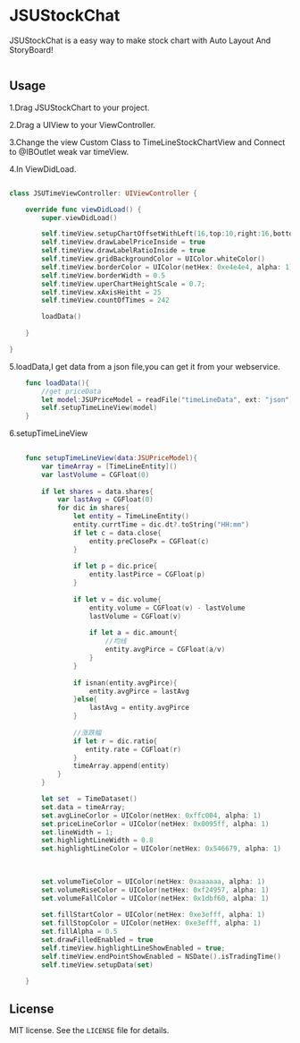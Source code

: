 # JSUStockChat

JSUStockChat is a easy way to make stock chart with Auto Layout And StoryBoard!

<img src="https://github.com/BestSwift/JSUStockChat/blob/master/JSUStockChartDemo/stock.gif" alt="" />


## Usage

1.Drag JSUStockChart to your project.

2.Drag a UIView to your ViewController.

3.Change the view Custom Class to TimeLineStockChartView and Connect to @IBOutlet weak var timeView.

4.In ViewDidLoad.

```swift

class JSUTimeViewController: UIViewController {

    override func viewDidLoad() {
        super.viewDidLoad()

        self.timeView.setupChartOffsetWithLeft(16,top:10,right:16,bottom:10)
        self.timeView.drawLabelPriceInside = true
        self.timeView.drawLabelRatioInside = true
        self.timeView.gridBackgroundColor = UIColor.whiteColor()
        self.timeView.borderColor = UIColor(netHex: 0xe4e4e4, alpha: 1)
        self.timeView.borderWidth = 0.5
        self.timeView.uperChartHeightScale = 0.7;
        self.timeView.xAxisHeitht = 25
        self.timeView.countOfTimes = 242

        loadData()
        
    }

}
```

5.loadData,I get data from a json file,you can get it from your webservice.
```swift
    func loadData(){
        //get priceData
        let model:JSUPriceModel = readFile("timeLineData", ext: "json")
        self.setupTimeLineView(model)
    }
```

6.setupTimeLineView
```swift
 
    func setupTimeLineView(data:JSUPriceModel){
        var timeArray = [TimeLineEntity]()
        var lastVolume = CGFloat(0)
        
        if let shares = data.shares{
            var lastAvg = CGFloat(0)
            for dic in shares{
                let entity = TimeLineEntity()
                entity.currtTime = dic.dt?.toString("HH:mm")
                if let c = data.close{
                    entity.preClosePx = CGFloat(c)
                }
                
                if let p = dic.price{
                    entity.lastPirce = CGFloat(p)
                }
                
                if let v = dic.volume{
                    entity.volume = CGFloat(v) - lastVolume
                    lastVolume = CGFloat(v)
                    
                    if let a = dic.amount{
                        //均线
                        entity.avgPirce = CGFloat(a/v)
                    }
                }
                
                if isnan(entity.avgPirce){
                    entity.avgPirce = lastAvg
                }else{
                    lastAvg = entity.avgPirce
                }
                
                //涨跌幅
                if let r = dic.ratio{
                   entity.rate = CGFloat(r)
                }
                timeArray.append(entity)
            }
        }

        let set  = TimeDataset()
        set.data = timeArray;
        set.avgLineCorlor = UIColor(netHex: 0xffc004, alpha: 1)
        set.priceLineCorlor = UIColor(netHex: 0x0095ff, alpha: 1)
        set.lineWidth = 1;
        set.highlightLineWidth = 0.8
        set.highlightLineColor = UIColor(netHex: 0x546679, alpha: 1)
        

            
        set.volumeTieColor = UIColor(netHex: 0xaaaaaa, alpha: 1)
        set.volumeRiseColor = UIColor(netHex: 0xf24957, alpha: 1)
        set.volumeFallColor = UIColor(netHex: 0x1dbf60, alpha: 1)
        
        set.fillStartColor = UIColor(netHex: 0xe3efff, alpha: 1)
        set.fillStopColor = UIColor(netHex: 0xe3efff, alpha: 1)
        set.fillAlpha = 0.5
        set.drawFilledEnabled = true
        self.timeView.highlightLineShowEnabled = true;
        self.timeView.endPointShowEnabled = NSDate().isTradingTime()
        self.timeView.setupData(set)

    }
```

## License

MIT license. See the `LICENSE` file for details.
